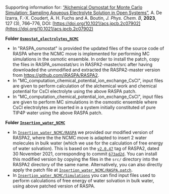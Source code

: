 Supporting information for: [“Alchemical Osmostat for Monte Carlo Simulation: Sampling Aqueous Electrolyte Solution in Open Systems”](https://pubs.acs.org/doi/abs/10.1021/acs.jpcb.2c07902), A. De Izarra, F.-X. Coudert, A. H. Fuchs and A. Boutin, _J. Phys. Chem. B_, **2023**, 127 (3), 766–776, DOI: [https://doi.org/10.1021/acs.jpcb.2c07902](https://doi.org/10.1021/acs.jpcb.2c07902)



**Folder [`Osmostat_electrolytes_NCMC`](Osmostat_electrolytes_NCMC/)**

- In "RASPA_osmostat" is provided the updated files of the source code of RASPA where the NCMC move is implemented for performing MC simulations in the osmotic ensemble. In order to install the patch, copy the files in RASPA_osmostat/src in RASPA2-master/src after having downloaded the unmodified and extracted the RASPA2-master version from https://github.com/iRASPA/RASPA2.
- In "MC_computation_chemical_potential_ion_exchange_CsCl", input files are given to perform calculation of the alchemical work and chemical potential for CsCl electrolyte using the above RASPA patch.
- In "MC_computation_chemical_potential_ion_exchange_CsCl", input files are given to perform MC simulations in the osmostic ensemble where CsCl electrolytes are inserted in a system initially constituted of pure TIP4P water using the above RASPA patch.


**Folder [`Insertion_water_NCMC`](Insertion_water_NCMC/)**

- In [`Insertion_water_NCMC/RASPA`](Insertion_water_NCMC/RASPA/) we provided our modified version of RASPA2, where the the NCMC move is adapted to insert 2 water molecules in bulk water (which we use for the calculation of free energy of water solvation). This is based on the [`v2.0.47`](https://github.com/iRASPA/RASPA2/releases/tag/v2.0.47) tag of RASPA2, dated 30 November 2021, corresponding to commit [`673ad2d`](https://github.com/iRASPA/RASPA2/commit/673ad2d52a9c11e5ee7db9e5e7339663bfabecf9). You can install this modified version by copying the files in the `src/` directory into the RASPA2 directory of the same name. Alternatively, you can also directly apply the patch file at [`Insertion_water_NCMC/RASPA.patch`](Insertion_water_NCMC/RASPA.patch).
- In [`Insertion_water_NCMC/Simulations`](Insertion_water_NCMC/Simulations/) you can find input files used to perform calculations of free energy of water solvation in bulk water, using above patched version of RASPA.
